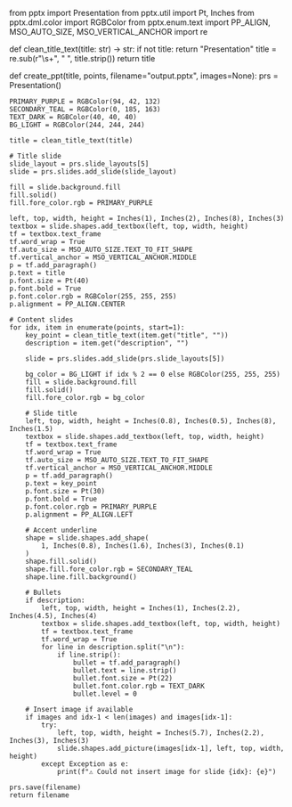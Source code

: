from pptx import Presentation
from pptx.util import Pt, Inches
from pptx.dml.color import RGBColor
from pptx.enum.text import PP_ALIGN, MSO_AUTO_SIZE, MSO_VERTICAL_ANCHOR
import re

def clean_title_text(title: str) -> str:
    if not title:
        return "Presentation"
    title = re.sub(r"\s+", " ", title.strip())
    return title

def create_ppt(title, points, filename="output.pptx", images=None):
    prs = Presentation()

    PRIMARY_PURPLE = RGBColor(94, 42, 132)
    SECONDARY_TEAL = RGBColor(0, 185, 163)
    TEXT_DARK = RGBColor(40, 40, 40)
    BG_LIGHT = RGBColor(244, 244, 244)

    title = clean_title_text(title)

    # Title slide
    slide_layout = prs.slide_layouts[5]
    slide = prs.slides.add_slide(slide_layout)

    fill = slide.background.fill
    fill.solid()
    fill.fore_color.rgb = PRIMARY_PURPLE

    left, top, width, height = Inches(1), Inches(2), Inches(8), Inches(3)
    textbox = slide.shapes.add_textbox(left, top, width, height)
    tf = textbox.text_frame
    tf.word_wrap = True
    tf.auto_size = MSO_AUTO_SIZE.TEXT_TO_FIT_SHAPE
    tf.vertical_anchor = MSO_VERTICAL_ANCHOR.MIDDLE
    p = tf.add_paragraph()
    p.text = title
    p.font.size = Pt(40)
    p.font.bold = True
    p.font.color.rgb = RGBColor(255, 255, 255)
    p.alignment = PP_ALIGN.CENTER

    # Content slides
    for idx, item in enumerate(points, start=1):
        key_point = clean_title_text(item.get("title", ""))
        description = item.get("description", "")

        slide = prs.slides.add_slide(prs.slide_layouts[5])

        bg_color = BG_LIGHT if idx % 2 == 0 else RGBColor(255, 255, 255)
        fill = slide.background.fill
        fill.solid()
        fill.fore_color.rgb = bg_color

        # Slide title
        left, top, width, height = Inches(0.8), Inches(0.5), Inches(8), Inches(1.5)
        textbox = slide.shapes.add_textbox(left, top, width, height)
        tf = textbox.text_frame
        tf.word_wrap = True
        tf.auto_size = MSO_AUTO_SIZE.TEXT_TO_FIT_SHAPE
        tf.vertical_anchor = MSO_VERTICAL_ANCHOR.MIDDLE
        p = tf.add_paragraph()
        p.text = key_point
        p.font.size = Pt(30)
        p.font.bold = True
        p.font.color.rgb = PRIMARY_PURPLE
        p.alignment = PP_ALIGN.LEFT

        # Accent underline
        shape = slide.shapes.add_shape(
            1, Inches(0.8), Inches(1.6), Inches(3), Inches(0.1)
        )
        shape.fill.solid()
        shape.fill.fore_color.rgb = SECONDARY_TEAL
        shape.line.fill.background()

        # Bullets
        if description:
            left, top, width, height = Inches(1), Inches(2.2), Inches(4.5), Inches(4)
            textbox = slide.shapes.add_textbox(left, top, width, height)
            tf = textbox.text_frame
            tf.word_wrap = True
            for line in description.split("\n"):
                if line.strip():
                    bullet = tf.add_paragraph()
                    bullet.text = line.strip()
                    bullet.font.size = Pt(22)
                    bullet.font.color.rgb = TEXT_DARK
                    bullet.level = 0

        # Insert image if available
        if images and idx-1 < len(images) and images[idx-1]:
            try:
                left, top, width, height = Inches(5.7), Inches(2.2), Inches(3), Inches(3)
                slide.shapes.add_picture(images[idx-1], left, top, width, height)
            except Exception as e:
                print(f"⚠️ Could not insert image for slide {idx}: {e}")

    prs.save(filename)
    return filename

